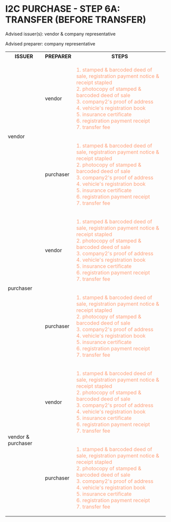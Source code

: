 # I2C PURCHASE - STEP 6A: TRANSFER (BEFORE TRANSFER)

Advised issuer(s): vendor & company representative

Advised preparer: company representative

<table>
  <tr>
    <th>ISSUER</th>
    <th>PREPARER</th>
    <th>STEPS</th>
  </tr>

  <tr>
    <!-- ISSUER: vendor -->
    <!-- PREPARER: vendor -->
    <td rowspan="2">vendor</td>
    <td>vendor</td>
    <td style="color: lightsalmon;">
      <ol style="padding: 0; list-style-position: inside;">
        <li>stamped & barcoded deed of sale, registration payment notice & receipt stapled</li>
        <li>photocopy of stamped & barcoded deed of sale</li>
        <li>company2's proof of address</li>
        <li>vehicle's registration book</li>
        <li>insurance certificate</li>
        <li>registration payment receipt</li>
        <li>transfer fee</li>
      </ol>
    </td>
  </tr>
  <tr>
    <!-- ISSUER: vendor -->
    <!-- PREPARER: purchaser -->
    <td>purchaser</td>
    <td style="color: lightsalmon;">
      <ol style="padding: 0; list-style-position: inside;">
        <li>stamped & barcoded deed of sale, registration payment notice & receipt stapled</li>
        <li>photocopy of stamped & barcoded deed of sale</li>
        <li>company2's proof of address</li>
        <li>vehicle's registration book</li>
        <li>insurance certificate</li>
        <li>registration payment receipt</li>
        <li>transfer fee</li>
      </ol>
    </td>
  </tr>

  <tr>
    <!-- ISSUER: purchaser -->
    <!-- PREPARER: vendor -->
    <td rowspan="2">purchaser</td>
    <td>vendor</td>
    <td style="color: lightsalmon;">
      <ol style="padding: 0; list-style-position: inside;">
        <li>stamped & barcoded deed of sale, registration payment notice & receipt stapled</li>
        <li>photocopy of stamped & barcoded deed of sale</li>
        <li>company2's proof of address</li>
        <li>vehicle's registration book</li>
        <li>insurance certificate</li>
        <li>registration payment receipt</li>
        <li>transfer fee</li>
      </ol>
    </td>
  </tr>
  <tr>
    <!-- ISSUER: purchaser -->
    <!-- PREPARER: purchaser -->
    <td>purchaser</td>
    <td style="color: lightsalmon;">
      <ol style="padding: 0; list-style-position: inside;">
        <li>stamped & barcoded deed of sale, registration payment notice & receipt stapled</li>
        <li>photocopy of stamped & barcoded deed of sale</li>
        <li>company2's proof of address</li>
        <li>vehicle's registration book</li>
        <li>insurance certificate</li>
        <li>registration payment receipt</li>
        <li>transfer fee</li>
      </ol>
    </td>
  </tr>

  <tr>
    <!-- ISSUER: vendor & purchaser -->
    <!-- PREPARER: vendor -->
    <td rowspan="2">vendor & purchaser</td>
    <td>vendor</td>
    <td style="color: lightsalmon;">
      <ol style="padding: 0; list-style-position: inside;">
        <li>stamped & barcoded deed of sale, registration payment notice & receipt stapled</li>
        <li>photocopy of stamped & barcoded deed of sale</li>
        <li>company2's proof of address</li>
        <li>vehicle's registration book</li>
        <li>insurance certificate</li>
        <li>registration payment receipt</li>
        <li>transfer fee</li>
      </ol>
    </td>
  </tr>
  <tr>
    <!-- ISSUER: vendor & purchaser -->
    <!-- PREPARER: purchaser -->
    <td>purchaser</td>
    <td style="color: lightsalmon;">
      <ol style="padding: 0; list-style-position: inside;">
        <li>stamped & barcoded deed of sale, registration payment notice & receipt stapled</li>
        <li>photocopy of stamped & barcoded deed of sale</li>
        <li>company2's proof of address</li>
        <li>vehicle's registration book</li>
        <li>insurance certificate</li>
        <li>registration payment receipt</li>
        <li>transfer fee</li>
      </ol>
    </td>
  </tr>
</table>
